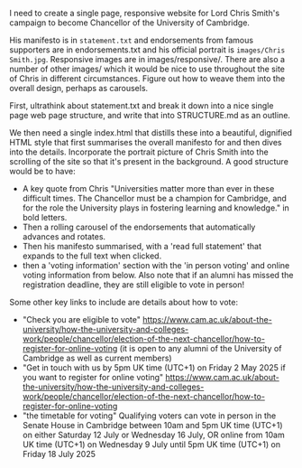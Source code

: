 I need to create a single page, responsive website for Lord Chris Smith's campaign to become Chancellor of the University of Cambridge. 

His manifesto is in `statement.txt` and endorsements from famous supporters are in endorsements.txt and his official portrait is `images/Chris Smith.jpg`. Responsive images are in images/responsive/. There are also a number of other images/ which it would be nice to use throughout the site of Chris in different circumstances. Figure out how to weave them into the overall design, perhaps as carousels.

First, ultrathink about statement.txt and break it down into a nice single page web page structure, and write that into STRUCTURE.md as an outline.

We then need a single index.html that distills these into a beautiful, dignified HTML style that first summarises the overall manifesto for and then dives into the details. Incorporate the portrait picture of Chris Smith into the scrolling of the site so that it's present in the background. A good structure would be to have:

- A key quote from Chris "Universities matter more than ever in these difficult times. The Chancellor must be a champion for Cambridge, and for the role the University plays in fostering learning and knowledge." in bold letters.
- Then a rolling carousel of the endorsements that automatically advances and rotates.
- Then his manifesto summarised, with a 'read full statement' that expands to the full text when clicked.
- then a 'voting information' section with the 'in person voting' and online voting information from below. Also note that if an alumni has missed the registration deadline, they are still eligible to vote in person!

Some other key links to include are details about how to vote:
- "Check you are eligible to vote" https://www.cam.ac.uk/about-the-university/how-the-university-and-colleges-work/people/chancellor/election-of-the-next-chancellor/how-to-register-for-online-voting (it is open to any alumni of the University of Cambridge as well as current members)
- "Get in touch with us by 5pm UK time (UTC+1) on Friday 2 May 2025 if you want to register for online voting" https://www.cam.ac.uk/about-the-university/how-the-university-and-colleges-work/people/chancellor/election-of-the-next-chancellor/how-to-register-for-online-voting
- "the timetable for voting" Qualifying voters can vote in person in the Senate House in Cambridge between 10am and 5pm UK time (UTC+1) on either Saturday 12 July or Wednesday 16 July, OR online from 10am UK time (UTC+1) on Wednesday 9 July until 5pm UK time (UTC+1) on Friday 18 July 2025
